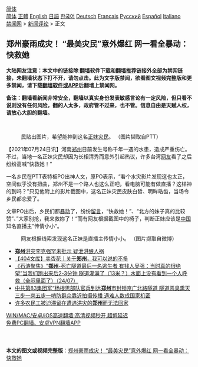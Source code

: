  <!-- 面包屑导航 --> <div class="breadcrumb"><!-- GTranslate: https://gtranslate.io/ -->  <div class="switcher notranslate">  <div class="selected">  <a href="#" onclick="return false;"> 简体</a>  </div>  <div class="option">  <a href="https://www.bannedbook.org" onclick="doGTranslate('zh-CN|zh-CN');jQuery('div.switcher div.selected a').html(jQuery(this).html());return false;" title="简体中文" class="nturl selected"> 简体</a>  <a href="https://www.bannedbook.org/zh-tw/" onclick="doGTranslate('zh-CN|zh-TW');jQuery('div.switcher div.selected a').html(jQuery(this).html());return false;" title="繁體中文" class="nturl"> 正體</a>  <a href="https://www.bannedbook.org/en/" onclick="doGTranslate('zh-CN|en');jQuery('div.switcher div.selected a').html(jQuery(this).html());return false;" title="English" class="nturl"> English</a>  <a href="https://www.bannedbook.org/ja/" onclick="doGTranslate('zh-CN|ja');jQuery('div.switcher div.selected a').html(jQuery(this).html());return false;" title="日本語" class="nturl"> 日語</a>  <a href="https://www.bannedbook.org/ko/" onclick="doGTranslate('zh-CN|ko');jQuery('div.switcher div.selected a').html(jQuery(this).html());return false;" title="한국어" class="nturl"> 한국어</a>  <a href="https://www.bannedbook.org/de/" onclick="doGTranslate('zh-CN|de');jQuery('div.switcher div.selected a').html(jQuery(this).html());return false;" title="Deutsch" class="nturl"> Deutsch</a>  <a href="https://www.bannedbook.org/fr/" onclick="doGTranslate('zh-CN|fr');jQuery('div.switcher div.selected a').html(jQuery(this).html());return false;" title="Français" class="nturl"> Français</a>  <a href="https://www.bannedbook.org/ru/" onclick="doGTranslate('zh-CN|ru');jQuery('div.switcher div.selected a').html(jQuery(this).html());return false;" title="Русский" class="nturl"> Русский</a>  <a href="https://www.bannedbook.org/es/" onclick="doGTranslate('zh-CN|es');jQuery('div.switcher div.selected a').html(jQuery(this).html());return false;" title="Español" class="nturl"> Español</a>  <a href="https://www.bannedbook.org/it/" onclick="doGTranslate('zh-CN|it');jQuery('div.switcher div.selected a').html(jQuery(this).html());return false;" title="Italiano" class="nturl"> Italiano</a>  </div>  </div>      <div class='breadcrumb-sub'><!-- Breadcrumb NavXT 6.3.0 --> <a href="https://www.bannedbook.org/" class="home">禁闻网</a> &gt; <a href="https://www.bannedbook.org/bnews/comments/" class="category">新闻评论</a> &gt; 正文</div></div><h2>郑州豪雨成灾！ “最美灾民”意外爆红 网一看全暴动：快救她</h2> <p class="notice"><b>大陆网友注意：本文中的链接除 <a href="https://github.com/bannedbook/fanqiang" >翻墙</a>软件下载和<a href="https://github.com/killgcd/justmysocks/blob/master/README.md">翻墙推荐</a>链接外全部为禁网链接，未翻墙状态下打不开，请勿点击。此为文字版禁闻，欲看图文视频完整版和更多禁闻，请下载<a href="https://github.com/bannedbook/fanqiang">翻墙软件或APP</a>后翻墙上禁闻网。</p><p>备注：翻墙看新闻非常安全，翻墙以真实身份发表敏感言论有一定风险，但只看不说则没有任何风险，翻的人太多，政府管不过来，也不管。信息自由是天赋人权，请放心大胆的翻墙。</b></p>  <div class="entry"> <br /> <figure><a href="https://i2.wp.com/upload-images-bucket-v64rleca837do.s3.eu-west-1.amazonaws.com/wp-content/uploads/2021/07/24193552/phpJwW11q.jpeg?fit=800%2C450&#038;ssl=1" data-caption="民贴出图片，希望能神到这名正妹灾民。 （图片撷取自PTT）"></a><figcaption class="wp-caption-text">民贴出图片，希望能神到这名<a href="https://www.bannedbook.org/bnews/tag/%e6%ad%a3%e5%a6%b9/" class="st_tag internal_tag" rel="tag" title="标签 正妹 下的日志">正妹</a><a href="https://www.bannedbook.org/bnews/tag/%E7%81%BE%E6%B0%91/" class="st_tag internal_tag" rel="tag" title="标签 灾民 下的日志">灾民</a>。 （图片撷取自PTT）</figcaption></figure> <p>【2021年07月24日讯】河南<a href="https://www.bannedbook.org/bnews/tag/%e9%83%91%e5%b7%9e/" class="st_tag internal_tag" rel="tag" title="标签 郑州 下的日志">郑州</a>日前发生号称千年一遇的水患，造成严重伤亡。不过，当地一名正妹灾民却因为长相清秀而意外引起热议，许多台湾<a href="https://www.bannedbook.org/bnews/tag/%e7%bd%91%e5%8f%8b/" class="st_tag internal_tag" rel="tag" title="标签 网友 下的日志">网友</a>看了之后纷纷高喊“快救她！”</p> <p>一名乡民在PTT表特板PO出神人文，原PO表示，“看个水灾影片发现这也太正，空间似乎没有扭曲，郑州不是一个路人也这么正吧，看电脑可能有做直播？这样神的到吗？”只见他附上的影片截图中，这名正妹灾民皮肤白皙、明眸皓齿，当场令乡民都恋爱了。</p>  <p>文章PO出后，乡民们都<a href="https://www.bannedbook.org/bnews/tag/%E6%9A%B4%E5%8A%A8/" class="st_tag internal_tag" rel="tag" title="标签 暴动 下的日志">暴动</a>了，纷纷<span class='wp_keywordlink'><a href="https://www.bannedbook.org/bnews/tougao/" title="留言" target="_blank">留言</a></span>，“快救她！”、“北方的妹子真的比较赞”、”大家别抢，我来救妳了！“而有网友根据截图中的椅子，判断正妹应该是<span class='wp_keywordlink_affiliate'><a href="https://www.bannedbook.org/" title="中国" target="_blank">中国</a></span>知名直播主”传情小小“。</p> <figure style="width: 800px" class="wp-caption alignnone"><figcaption class="wp-caption-text">网友根据线索发现这名正妹是直播主传情小小。 （图片撷取自微博）</figcaption></figure> <ul class='op-related-articles' title='相关阅读'> <li><a href='https://www.bannedbook.org/bnews/cnnews/20210725/1593621.html' target='_blank'><b>郑州</b>洪灾李克强罕未批示 疑泄洪酿人祸</a></li> <li><a href='https://www.bannedbook.org/bnews/baitai/20210725/1593614.html' target='_blank'>【404文库】卖杏花｜关于<b>郑州</b>，我可以说的不多</a></li> <li><a href='https://www.bannedbook.org/bnews/bannedvideo/20210725/1593613.html' target='_blank'>《石涛聚焦》“<b>郑州</b>-死亡隧道最后一名逃生者 有钱人吴强：当时真的很绝望”当我们跑出来后2-3分钟 隧道灌满了（13米？）水面上没有看到一个人呼救（全闷里面了）（24/07）</a></li> <li><a href='https://www.bannedbook.org/bnews/bannedvideo/20210725/1593594.html' target='_blank'>中共第83集团军“杨根思部队官兵到达<b>郑州</b>市封锁京广北路隧道   隧道恶臭熏天 三步一岗五步一哨防群众靠近拍摄传播 遇难人数成国家机密</a></li> <li><a href='https://www.bannedbook.org/bnews/headline/20210725/1593587.html' target='_blank'>许多农民工被迫滞留在遭遇洪灾的<b>郑州</b>而无法回家</a></li> </ul> <p class="texttj"> <a href="https://github.com/bannedbook/fanqiang/wiki/V2ray%E6%9C%BA%E5%9C%BA" target="_blank">WIN/MAC/安卓/iOS高速翻墙:高清视频秒开,超低延迟</a><br/> <a href="https://github.com/bannedbook/fanqiang/wiki/%E7%A6%81%E9%97%BB%E7%BD%91%E5%AE%89%E5%8D%93%E7%BF%BB%E5%A2%99%E6%96%B0%E9%97%BBAPP" target="_blank">免费PC翻墙、安卓VPN翻墙APP</a></p> <p>&nbsp;</p><a name='sharetosocial'></a>  <div style="margin-bottom:5px;padding-bottom:5px;clear:both"> <div id="archive-pix-1" class="banner-ads"> <!-- AuctionX Display platform tag START --> <div id="26318x728x90x621x_ADSLOT2" clicktrack="%%CLICK_URL_ESC%%"></div> <!-- AuctionX Display platform tag END --> </div> <div id="archive-pix-2" class="banner-ads"> <!-- AuctionX Display platform tag START --> <div id="26315x300x250x621x_ADSLOT2" clicktrack="%%CLICK_URL_ESC%%"></div> <!-- AuctionX Display platform tag END --> </div> </div>  <div id="archive-pix-1" class="banner-ads"> <!-- AuctionX Display platform tag START --> <div id="26318x728x90x621x_ADSLOT3" clicktrack="%%CLICK_URL_ESC%%"></div> <!-- AuctionX Display platform tag END --> </div> <div><b>本文的图文或视频完整版</b>：<a href='https://www.bannedbook.org/bnews/comments/20210725/1593641.html'>郑州豪雨成灾！ “最美灾民”意外爆红 网一看全暴动：快救她</a></div>  </div><!--END ENTRY--> 